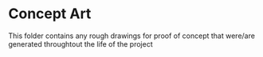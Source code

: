 # Concept Art

This folder contains any rough drawings for proof of concept that were/are generated throughtout the life of the project